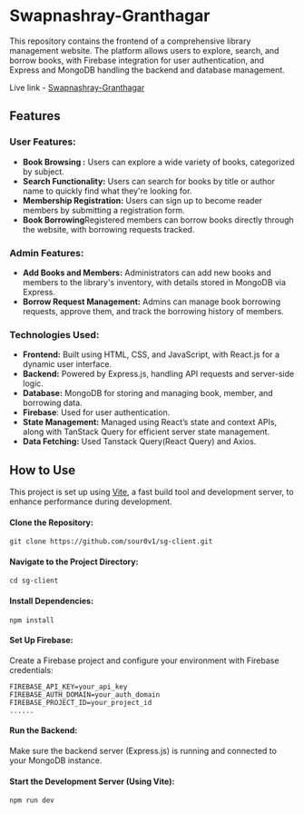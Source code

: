 # Swapnashray-Granthagar
This repository contains the frontend of a comprehensive library management website. The platform allows users to explore, search, and borrow books, with Firebase integration for user authentication, and Express and MongoDB handling the backend and database management.

Live link - [Swapnashray-Granthagar](https://swapnashray-granthagar.web.app/)

## Features  

  ### User Features:  
   - **Book Browsing :** Users can explore a wide variety of books, categorized by subject.  
   - **Search Functionality:** Users can search for books by title or author name to quickly find what they're looking for.  
   - **Membership Registration:** Users can sign up to become reader members by submitting a registration form.  
   - **Book Borrowing**Registered members can borrow books directly through the website, with borrowing requests tracked.  
   
  ### Admin Features:  
   - **Add Books and Members:** Administrators can add new books and members to the library's inventory, with details stored in MongoDB via Express.     
   - **Borrow Request Management:** Admins can manage book borrowing requests, approve them, and track the borrowing history of members.  
 
   ### Technologies Used:
   - **Frontend:** Built using HTML, CSS, and JavaScript, with React.js for a dynamic user interface.  
   - **Backend:** Powered by Express.js, handling API requests and server-side logic.  
   - **Database:** MongoDB for storing and managing book, member, and borrowing data.
   - **Firebase**: Used for user authentication.  
   - **State Management:** Managed using React’s state and context APIs, along with TanStack Query for efficient server state management.   
   - **Data Fetching:**  Used Tanstack Query(React Query) and Axios.
## How to Use
This project is set up using [Vite](https://vitejs.dev/guide/), a fast build tool and development server, to enhance performance during development.

  #### Clone the Repository:
  `git clone https://github.com/sour0v1/sg-client.git`

  #### Navigate to the Project Directory:
  `cd sg-client`

  #### Install Dependencies:
  `npm install`

  #### Set Up Firebase:
  Create a Firebase project and configure your environment with Firebase credentials:
  ```
  FIREBASE_API_KEY=your_api_key
  FIREBASE_AUTH_DOMAIN=your_auth_domain
  FIREBASE_PROJECT_ID=your_project_id
  ......
  ```
  #### Run the Backend:
  Make sure the backend server (Express.js) is running and connected to your MongoDB instance.

  #### Start the Development Server (Using Vite):
  `npm run dev`
  

